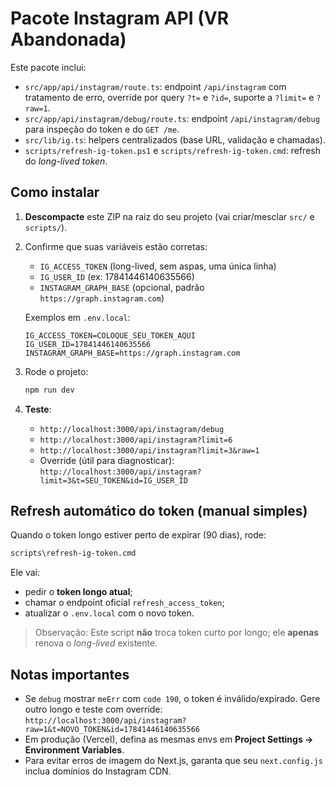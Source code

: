 # Pacote Instagram API (VR Abandonada)

Este pacote inclui:

- `src/app/api/instagram/route.ts`: endpoint `/api/instagram` com tratamento de erro, override por query `?t=` e `?id=`, suporte a `?limit=` e `?raw=1`.
- `src/app/api/instagram/debug/route.ts`: endpoint `/api/instagram/debug` para inspeção do token e do `GET /me`.
- `src/lib/ig.ts`: helpers centralizados (base URL, validação e chamadas).
- `scripts/refresh-ig-token.ps1` e `scripts/refresh-ig-token.cmd`: refresh do _long-lived token_.

## Como instalar

1. **Descompacte** este ZIP na raiz do seu projeto (vai criar/mesclar `src/` e `scripts/`).
2. Confirme que suas variáveis estão corretas:
   - `IG_ACCESS_TOKEN` (long-lived, sem aspas, uma única linha)
   - `IG_USER_ID` (ex: 17841446140635566)
   - `INSTAGRAM_GRAPH_BASE` (opcional, padrão `https://graph.instagram.com`)

   Exemplos em `.env.local`:

   ```env
   IG_ACCESS_TOKEN=COLOQUE_SEU_TOKEN_AQUI
   IG_USER_ID=17841446140635566
   INSTAGRAM_GRAPH_BASE=https://graph.instagram.com
   ```

3. Rode o projeto:

   ```bash
   npm run dev
   ```

4. **Teste**:
   - `http://localhost:3000/api/instagram/debug`
   - `http://localhost:3000/api/instagram?limit=6`
   - `http://localhost:3000/api/instagram?limit=3&raw=1`
   - Override (útil para diagnosticar): `http://localhost:3000/api/instagram?limit=3&t=SEU_TOKEN&id=IG_USER_ID`

## Refresh automático do token (manual simples)

Quando o token longo estiver perto de expirar (90 dias), rode:

```cmd
scripts\refresh-ig-token.cmd
```

Ele vai:

- pedir o **token longo atual**;
- chamar o endpoint oficial `refresh_access_token`;
- atualizar o `.env.local` com o novo token.

> Observação: Este script **não** troca token curto por longo; ele **apenas** renova o _long-lived_ existente.

## Notas importantes

- Se `debug` mostrar `meErr` com `code 190`, o token é inválido/expirado. Gere outro longo e teste com override:
  `http://localhost:3000/api/instagram?raw=1&t=NOVO_TOKEN&id=17841446140635566`
- Em produção (Vercel), defina as mesmas envs em **Project Settings → Environment Variables**.
- Para evitar erros de imagem do Next.js, garanta que seu `next.config.js` inclua domínios do Instagram CDN.
